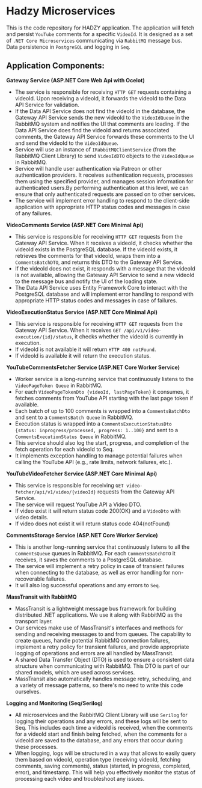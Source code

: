 


# Hadzy Microservices
This is the code repository for HADZY application.
The application will fetch and persist ```YouTube``` comments for a specific ```VideoId```.
It is designed as a set of ```.NET Core Microservices``` communicating via ```RabbitMQ``` message bus.  
Data persistence in ```PostgreSQL``` and logging in ```Seq```.

## Application Components:
**Gateway Service (ASP.NET Core Web Api with Ocelot)**
* The service is responsible for receiving ```HTTP GET``` requests containing a videoId. Upon receiving a videoId, it forwards the videoId to the Data API Service for validation.
* If the Data API Service does not find the videoId in the database, the Gateway API Service sends the new videoId to the ```VideoIdQueue``` in the RabbitMQ system and notifies the UI that comments are loading. If the Data API Service does find the videoId and returns associated comments, the Gateway API Service forwards these comments to the UI and send the videoId to the ```VideoIdQueue```.
* Service will use an instance of ```IRabbitMQClientService``` (from the RabbitMQ Client Library) to send ```VideoIdDTO``` objects to the ```VideoIdQueue``` in RabbitMQ.
* Service will handle user authentication via Patreon or other authentication providers. It receives authentication requests, processes them using the specified provider, and manages session information for authenticated users.By performing authentication at this level, we can ensure that only authenticated requests are passed on to other services.
* The service will implement error handling to respond to the client-side application with appropriate HTTP status codes and messages in case of any failures.

**VideoComments Service (ASP.NET Core Minimal Api)**
* This service is responsible for receiving ```HTTP GET``` requests from the Gateway API Service. When it receives a videoId, it checks whether the videoId exists in the PostgreSQL database. If the videoId exists, it retrieves the comments for that videoId, wraps them into a ```CommentsBatchDTO```, and returns this DTO to the Gateway API Service.
* If the videoId does not exist, it responds with a message that the videoId is not available, allowing the Gateway API Service to send a new videoId to the message bus and notify the UI of the loading state.
* The Data API Service uses Entity Framework Core to interact with the PostgreSQL database and will implement error handling to respond with appropriate HTTP status codes and messages in case of failures.

**VideoExecutionStatus Service (ASP.NET Core Minimal Api)**
* This service is responsible for receiving ```HTTP GET``` requests from the Gateway API Service. When it receives ```GET /api/v1/video-execution/{id}/status```, it checks whether the videoId is currently in execution.
* If videoId is not available it will return ```HTTP 400 notFound```.
* If videoId is available it will return the execution status.

**YouTubeCommentsFetcher Service (ASP.NET Core Worker Service)**
* Worker service is a long-running service that continuously listens to the ```VideoPageToken Queue``` in RabbitMQ.
* For each ```VideoPageTokenDto {videoId, lastPageToken}``` it consumes, it fetches comments from YouTube API starting with the last page token if available.
* Each batch of up to 100 comments is wrapped into a ```CommentsBatchDto``` and sent to a ```CommentsBatch Queue``` in RabbitMQ.
* Execution status is wrapped into a ```CommentsExecutionStatusDto {status: inprogress/processed, progress: 1..100}``` and sent to a ```CommentsExecutionStatus Queue``` in RabbitMQ.
* This service should also log the start, progress, and completion of the fetch operation for each videoId to Seq.
* It implements exception handling to manage potential failures when calling the YouTube API (e.g., rate limits, network failures, etc.).

**YouTubeVideoFetcher Service (ASP.NET Core Minimal Api)**
* This service is responsible for receiving ```GET video-fetcher/api/v1/video/{videoId}``` requests from the Gateway API Service.
* The service will request YouTube API a Video DTO.
* If video exist it will return status code 200(OK) and a ```VideoDto``` with video details.
* If video does not exist it will return status code 404(notFound)

**CommentsStorage Service (ASP.NET Core Worker Service)**
* This is another long-running service that continuously listens to all the ```CommentsQueue``` queues in RabbitMQ. For each ```CommentsBatchDTO``` it receives, it saves the comments to a PostgreSQL database.
* The service will implement a retry policy in case of transient failures when connecting to the database, as well as error handling for non-recoverable failures.
* It will also log successful operations and any errors to ```Seq```.

**MassTransit with RabbitMQ**
* MassTransit is a lightweight message bus framework for building distributed .NET applications. We use it along with RabbitMQ as the transport layer.
* Our services make use of MassTransit's interfaces and methods for sending and receiving messages to and from queues. The capability to create queues, handle potential RabbitMQ connection failures, implement a retry policy for transient failures, and provide appropriate logging of operations and errors are all handled by MassTransit.
* A shared Data Transfer Object (DTO) is used to ensure a consistent data structure when communicating with RabbitMQ. This DTO is part of our shared models, which are used across services.
* MassTransit also automatically handles message retry, scheduling, and a variety of message patterns, so there's no need to write this code ourselves.

**Logging and Monitoring (Seq/Serilog)**
* All microservices and the RabbitMQ Client Library will use ```Serilog``` for logging their operations and any errors, and these logs will be sent to Seq. This includes each time a videoId is received, when the comments for a videoId start and finish being fetched, when the comments for a videoId are saved to the database, and any errors that occur during these processes.
* When logging, logs will be structured in a way that allows to easily query them based on videoId, operation type (receiving videoId, fetching comments, saving comments), status (started, in progress, completed, error), and timestamp. This will help you effectively monitor the status of processing each video and troubleshoot any issues.
